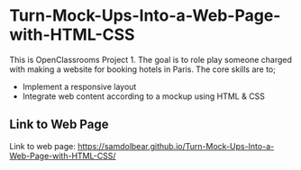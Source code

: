 # Turn-Mock-Ups-Into-a-Web-Page-with-HTML-CSS
This is OpenClassrooms Project 1. The goal is to role play someone charged with making a website for booking hotels in Paris. The core skills are to;
- Implement a responsive layout
- Integrate web content according to a mockup using HTML & CSS


## Link to Web Page

Link to web page: https://samdolbear.github.io/Turn-Mock-Ups-Into-a-Web-Page-with-HTML-CSS/
